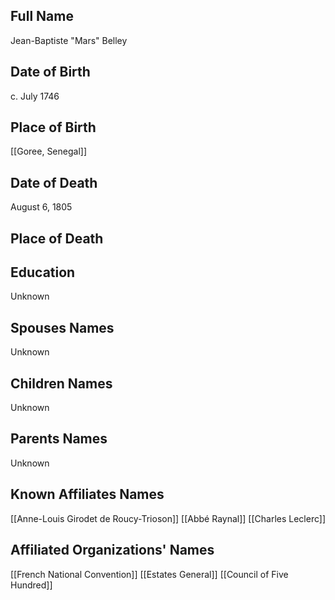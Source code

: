 ## Full Name
Jean-Baptiste "Mars" Belley

## Date of Birth
c. July 1746

## Place of Birth
[[Goree, Senegal]]

## Date of Death
August 6, 1805

## Place of Death


## Education
Unknown

## Spouses Names
Unknown

## Children Names
Unknown

## Parents Names
Unknown

## Known Affiliates Names
[[Anne-Louis Girodet de Roucy-Trioson]]
[[Abbé Raynal]]
[[Charles Leclerc]]

## Affiliated Organizations' Names
[[French National Convention]]
[[Estates General]]
[[Council of Five Hundred]]

